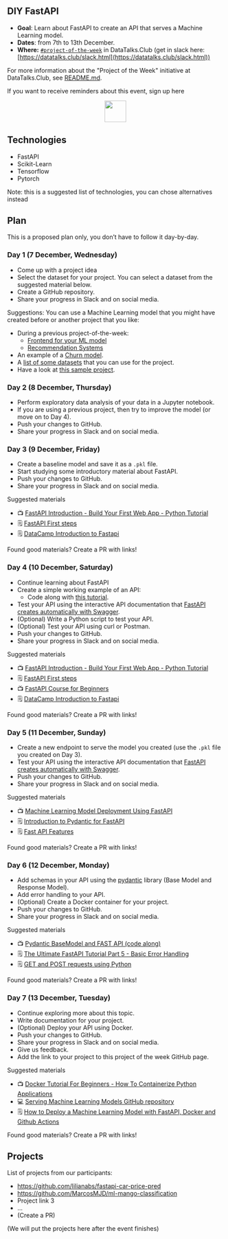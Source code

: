 ## DIY FastAPI

* **Goal**: Learn about FastAPI to create an API that serves a Machine Learning model.
* **Dates**: from 7th to 13th December.
* **Where:** [`#project-of-the-week`](https://app.slack.com/client/T01ATQK62F8/C02BP4FQH36) in DataTalks.Club (get in slack here: [https://datatalks.club/slack.html](https://datatalks.club/slack.html))

For more information about the "Project of the Week" initiative
at DataTalks.Club, see [README.md](README.md).

If you want to receive reminders about this event, sign up here

<p align="center">
  <a href="https://lu.ma/dtc-potw-fastapi"><img src="https://user-images.githubusercontent.com/875246/185755203-17945fd1-6b64-46f2-8377-1011dcb1a444.png" height="50" /></a>
</p>


## Technologies 

* FastAPI
* Scikit-Learn
* Tensorflow
* Pytorch


Note: this is a suggested list of technologies, you can chose
alternatives instead

## Plan

This is a proposed plan only, you don’t have to follow it day-by-day.


### Day 1 (7 December, Wednesday)

* Come up with a project idea 
* Select the dataset for your project. You can select a dataset from the suggested material below.
* Create a GitHub repository.
* Share your progress in Slack and on social media.

Suggestions:
You can use a Machine Learning model that you might have created before or another project that you like: 
* During a previous project-of-the-week:
  * [Frontend for your ML model](https://github.com/DataTalksClub/project-of-the-week/blob/main/2022-08-14-frontend.md)
  * [Recommendation Systems](https://github.com/DataTalksClub/project-of-the-week/blob/main/2022-10-19-recommenders-1.md)
* An example of a [Churn model](https://github.com/alexeygrigorev/mlbookcamp-code/tree/master/course-zoomcamp/05-deployment/code).
* A [list of some datasets](https://github.com/DataTalksClub/data-engineering-zoomcamp/blob/main/week_7_project/datasets.md) that you can use for the project.
* Have a look at [this sample project](https://github.com/lilianabs/fastapi-car-price-pred).

### Day 2 (8 December, Thursday)

* Perform exploratory data analysis of your data in a Jupyter notebook.
* If you are using a previous project, then try to improve the model (or move on to Day 4).
* Push your changes to GitHub.
* Share your progress in Slack and on social media.

### Day 3 (9 December, Friday)

* Create a baseline model and save it as a `.pkl` file.
* Start studying some introductory material about FastAPI.
* Push your changes to GitHub.
* Share your progress in Slack and on social media.


Suggested materials

* 📺 [FastAPI Introduction - Build Your First Web App - Python Tutorial](https://www.youtube.com/watch?v=0RS9W8MtZe4)
* 🗒️ [FastAPI First steps](https://fastapi.tiangolo.com/tutorial/first-steps/)
* 🗒️ [DataCamp Introduction to Fastapi](https://www.datacamp.com/tutorial/introduction-fastapi-tutorial)

Found good materials? Create a PR with links!

### Day 4 (10 December, Saturday)

* Continue learning about FastAPI
* Create a simple working example of an API:
   * Code along with [this tutorial](https://www.youtube.com/watch?v=0RS9W8MtZe4).
* Test your API using the interactive API documentation that [FastAPI creates automatically with Swagger](https://fastapi.tiangolo.com/tutorial/first-steps/#interactive-api-docs).
* (Optional) Write a Python script to test your API.
* (Optional) Test your API using curl or Postman.
* Push your changes to GitHub.
* Share your progress in Slack and on social media.

Suggested materials

* 📺 [FastAPI Introduction - Build Your First Web App - Python Tutorial](https://www.youtube.com/watch?v=0RS9W8MtZe4)
* 🗒️ [FastAPI First steps](https://fastapi.tiangolo.com/tutorial/first-steps/)
* 📺 [FastAPI Course for Beginners](https://www.youtube.com/watch?v=tLKKmouUams)
* 🗒️ [DataCamp Introduction to Fastapi](https://www.datacamp.com/tutorial/introduction-fastapi-tutorial)

Found good materials? Create a PR with links!

### Day 5 (11 December, Sunday)

* Create a new endpoint to serve the model you created (use the `.pkl` file you created on Day 3).
* Test your API using the interactive API documentation that [FastAPI creates automatically with Swagger](https://fastapi.tiangolo.com/tutorial/first-steps/#interactive-api-docs).
* Push your changes to GitHub.
* Share your progress in Slack and on social media.


Suggested materials
* 📺 [Machine Learning Model Deployment Using FastAPI](https://www.youtube.com/watch?v=0s-oat69UqU)
* 🗒️ [Introduction to Pydantic for FastAPI](https://www.fastapitutorial.com/blog/introduction-pydantic-for-fastapi/)
* 🗒️ [Fast API Features](https://fastapi.tiangolo.com/features/)


Found good materials? Create a PR with links!


### Day 6 (12 December, Monday)

* Add schemas in your API using the [pydantic](https://pydantic-docs.helpmanual.io/) library (Base Model and Response Model).
* Add error handling to your API.
* (Optional) Create a Docker container for your project.
* Push your changes to GitHub.
* Share your progress in Slack and on social media.


Suggested materials

* 📺 [Pydantic BaseModel and FAST API (code along)](https://www.youtube.com/watch?v=ZZhBIyXbY4I)
* 🗒️ [The Ultimate FastAPI Tutorial Part 5 - Basic Error Handling](https://christophergs.com/tutorials/ultimate-fastapi-tutorial-pt-5-basic-error-handling/)
* 🗒️ [GET and POST requests using Python](https://www.geeksforgeeks.org/get-post-requests-using-python/)

Found good materials? Create a PR with links!


### Day 7 (13 December, Tuesday)

* Continue exploring more about this topic.
* Write documentation for your project.
* (Optional) Deploy your API using Docker.
* Push your changes to GitHub.
* Share your progress in Slack and on social media.
* Give us feedback.
* Add the link to your project to this project of the week GitHub page.

Suggested materials

* 📺 [Docker Tutorial For Beginners - How To Containerize Python Applications](https://www.youtube.com/watch?v=bi0cKgmRuiA)
* 💻 [Serving Machine Learning Models GitHub repository](https://github.com/Nneji123/Serving-Machine-Learning-Models)
* 🗒️ [How to Deploy a Machine Learning Model with FastAPI, Docker and Github Actions](https://towardsdatascience.com/how-to-deploy-a-machine-learning-model-with-fastapi-docker-and-github-actions-13374cbd638a)

Found good materials? Create a PR with links!



## Projects

List of projects from our participants:

* https://github.com/lilianabs/fastapi-car-price-pred
* https://github.com/MarcosMJD/ml-mango-classification
* Project link 3
* ...
* (Create a PR)

(We will put the projects here after the event finishes)
